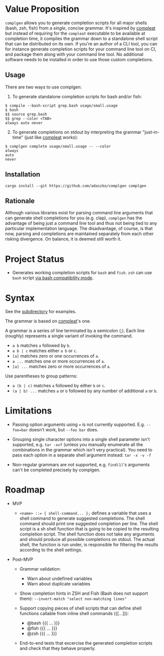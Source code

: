 # Value Proposition

`complgen` allows you to generate completion scripts for all major shells (bash, zsh, fish) from a *single*,
concise grammar.  It's inspired by [compleat](https://github.com/mbrubeck/compleat/) but instead of requiring
for the `compleat` executable to be available at completion time, it compiles the grammar down to a standalone
shell script that can be distributed on its own.  If you're an author of a CLI tool, you can for instance
generate completion scripts for your command line tool on CI, and package them along with your command line
tool.  No additional software needs to be installed in order to use those custom completions.

## Usage

There are two ways to use complgen:

1. To generate standalone completion scripts for bash and/or fish:

```
$ compile --bash-script grep.bash usage/small.usage
$ bash
$$ source grep.bash
$$ grep --color <TAB>
always auto never
```

2. To generate completions on stdout by interpreting the grammar "just-in-time" (just like [compleat](https://github.com/mbrubeck/compleat/) works):

```
$ complgen complete usage/small.usage -- --color
always
auto
never
```

## Installation

```
cargo install --git https://github.com/adaszko/complgen complgen
```

## Rationale

Although various libraries exist for parsing command line arguments that can generate shell completions for
you (e.g. clap), `complgen` has the advantage of being just a command line tool and thus not being tied to any
particular implementation language.  The disadvantage, of course, is that now, parsing and completions are
maintained separately from each other risking divergence.  On balance, it is deemed still worth it.

# Project Status

 * Generates working completion scripts for `bash` and `fish`.  `zsh` can use `bash` script [via bash
   compatibility mode](https://stackoverflow.com/a/8492043).

# Syntax

See the [subdirectory](usage/) for examples.

The grammar is based on [compleat](https://github.com/mbrubeck/compleat/blob/master/README.markdown#syntax)'s one.

A grammar is a series of line terminated by a semicolon (;).  Each line (roughly) represents a single variant of
invoking the command.

 * `a b` matches `a` followed by `b`.
 * `a b | c` matches either `a b` or `c`.
 * `[a]` matches zero or one occurrences of `a`.
 * `a ...` matches one or more occurrences of `a`.
 * `[a] ...` matches zero or more occurrences of `a`.

Use parentheses to group patterns:

 * `a (b | c)` matches `a` followed by either `b` or `c`.
 * `(a | b) ...` matches `a` or `b` followed by any number of additional
   `a` or `b`.

# Limitations

 * Passing option arguments using `=` is not currently supported.  E.g. `--foo=bar` doesn't work, but `--foo
   bar` does.

 * Grouping single character options into a single shell parameter isn't supported, e.g. `tar -xvf` (unless
   you manually enumerate all the combinations in the grammar which isn't very practical).  You need to pass
   each option in a separate shell argument instead: `tar -x -v -f`

 * Non-regular grammars are not supported, e.g. `find(1)`'s arguments can't be completed precisely by
   complgen.

# Roadmap

 * MVP

    * `<name> ::= { shell-command... };` defines a variable that uses a shell command to generate suggested
    completions.  The shell command should print one suggested completion per line.  The shell script is a sh
    shell function that is going to be copied to the resulting completion script.  The shell function does not
    take any arguments and should produce all possible completions on stdout.  The actual shell, the function
    is run under, is responsible for filtering the results according to the shell settings.

 * Post-MVP

    * Grammar validation:
        * Warn about undefined variables
        * Warn about duplicate variables

    * Show completion hints in ZSH and Fish (Bash does not support them): `--invert-match "select non-matching lines"`

    * Support copying pieces of shell scripts that can define shell functions callable from inline shell commands ({[...]}):
        * @bash {{{ ... }}}
        * @fish {{{ ... }}}
        * @zsh {{{ ... }}}

    * End-to-end tests that excercise the generated completion scripts and check that they behave properly.
